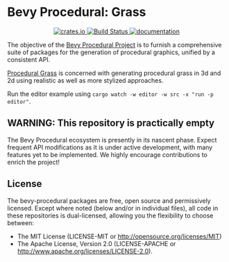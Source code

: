 # Bevy Procedural: Grass


<p align="center">
  <a href="https://crates.io/crates/procedural-grass">
      <img src="https://img.shields.io/crates/v/procedural-grass.svg" alt="crates.io">
  </a>
  <a href="https://github.com/bevy-procedural/grass/actions">
      <img src="https://github.com/bevy-procedural/grass/actions/workflows/rust.yml/badge.svg" alt="Build Status">
  </a>
  <a href="https://docs.rs/procedural-grass">
      <img src="https://docs.rs/procedural-grassh/badge.svg" alt="documentation">
  </a>
</p>

The objective of the [Bevy Procedural Project](https://bevy-procedural.org) is to furnish a comprehensive suite of packages for the generation of procedural graphics, unified by a consistent API.

[Procedural Grass](https://bevy-procedural.org/grass) is concerned with generating procedural grass in 3d and 2d using realistic as well as more stylized approaches.

Run the editor example using `cargo watch -w editor -w src -x "run -p editor"`.

## WARNING: This repository is practically empty

The Bevy Procedural ecosystem is presently in its nascent phase. Expect frequent API modifications as it is under active development, with many features yet to be implemented. We highly encourage contributions to enrich the project!

## License

The bevy-procedural packages are free, open source and permissively licensed. Except where noted (below and/or in individual files), all code in these repositories is dual-licensed, allowing you the flexibility to choose between:

 - The MIT License (LICENSE-MIT or http://opensource.org/licenses/MIT)
 - The Apache License, Version 2.0 (LICENSE-APACHE or http://www.apache.org/licenses/LICENSE-2.0).